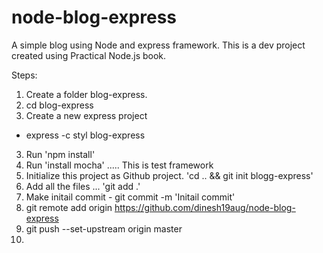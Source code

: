 # node-blog-express
A simple blog using Node and express framework. This is a dev project created using Practical Node.js book.

Steps:
1. Create a folder blog-express.
2. cd blog-express
3. Create a new express project
 - express -c styl blog-express

3. Run 'npm install'
4. Run 'install mocha' ..... This is test framework
5. Initialize this project as Github project. 'cd .. && git init blogg-express' 
6. Add all the files ... 'git add .' 
7. Make initail commit - git commit -m 'Initail commit'
8. git remote add origin https://github.com/dinesh19aug/node-blog-express
9. git push --set-upstream origin master
10.

